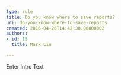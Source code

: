 ```yaml
---
type: rule
title: Do you know where to save reports?
uri: do-you-know-where-to-save-reports
created: 2016-04-26T14:42:38.0000000Z
authors:
- id: 15
  title: Mark Liu

---
```




<span class='intro'> Enter Intro Text </span>




